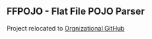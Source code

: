 ## FFPOJO - Flat File POJO Parser ##

Project relocated to [Orgnizational GitHub](https://github.com/gibaholms/ffpojo)
